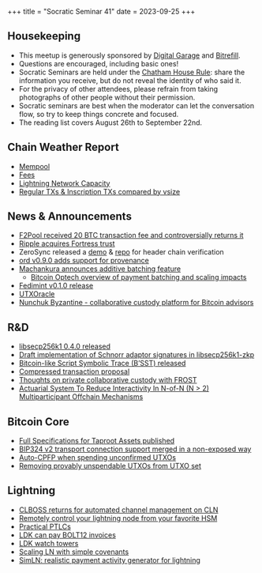 +++
title = "Socratic Seminar 41"
date = 2023-09-25
+++

Housekeeping
------------

- This meetup is generously sponsored by [Digital Garage](https://dg717.com/) and [Bitrefill](https://bitrefill.com/).
- Questions are encouraged, including basic ones!
- Socratic Seminars are held under the [Chatham House Rule](https://www.chathamhouse.org/about-us/chatham-house-rule): share the information you receive, but do not reveal the identity of who said it.
- For the privacy of other attendees, please refrain from taking photographs of other people without their permission.
- Socratic seminars are best when the moderator can let the conversation flow, so try to keep things concrete and focused.
- The reading list covers August 26th to September 22nd.

Chain Weather Report
--------------------

- [Mempool](https://www.bitcoin-mempool.info/#BTC,30d,weight)
- [Fees](https://transactionfee.info/charts/fees-package-feerates/)
- [Lightning Network Capacity](https://bitcoinvisuals.com/ln-capacity)
- [Regular TXs & Inscription TXs compared by vsize](https://dune.com/queries/2962509/4908103)

News & Announcements
--------------------

- [F2Pool received 20 BTC transaction fee and controversially returns it](https://twitter.com/satofishi/status/1701042302238724512)
- [Ripple acquires Fortress trust](https://www.nobsbitcoin.com/ripple-acquires-fortress-trust/)
- ZeroSync released a [demo](https://zerosync.org/demo/) & [repo](https://github.com/ZeroSync/header_chain) for header chain verification
- [ord v0.9.0 adds support for provenance](https://github.com/ordinals/ord/releases/tag/0.9.0)
- [Machankura announces additive batching feature](https://twitter.com/machankura8333/status/1695827506794754104)
  - [Bitcoin Optech overview of payment batching and scaling impacts](https://bitcoinops.org/en/payment-batching/)
- [Fedimint v0.1.0 release](https://github.com/fedimint/fedimint/releases/tag/v0.1.0)
- [UTXOracle](https://twitter.com/SteveSimple/status/1704864674431332503)
- [Nunchuk Byzantine - collaborative custody platform for Bitcoin advisors](https://nunchuk.io/blog/byzantine)

R&D
---

- [libsecp256k1 0.4.0 released](https://github.com/bitcoin-core/secp256k1/blob/master/CHANGELOG.md#040---2023-09-04)
- [Draft implementation of Schnorr adaptor signatures in libsecp256k1-zkp](https://github.com/BlockstreamResearch/secp256k1-zkp/pull/268)
- [Bitcoin-like Script Symbolic Trace (B’SST) released](https://lists.linuxfoundation.org/pipermail/bitcoin-dev/2023-August/021922.html)
- [Compressed transaction proposal](https://lists.linuxfoundation.org/pipermail/bitcoin-dev/2023-August/021924.html)
- [Thoughts on private collaborative custody with FROST](https://gist.github.com/nickfarrow/4be776782bce0c12cca523cbc203fb9d/)
- [Actuarial System To Reduce Interactivity In N-of-N (N > 2) Multiparticipant Offchain Mechanisms](https://lists.linuxfoundation.org/pipermail/bitcoin-dev/2023-September/021942.html)

Bitcoin Core
------------

- [Full Specifications for Taproot Assets published](https://lists.linuxfoundation.org/pipermail/bitcoin-dev/2023-September/021938.html)
- [BIP324 v2 transport connection support merged in a non-exposed way](https://github.com/bitcoin/bitcoin/pull/28196)
- [Auto-CPFP when spending unconfirmed UTXOs](https://github.com/bitcoin/bitcoin/pull/26152)
- [Removing provably unspendable UTXOs from UTXO set](https://github.com/bitcoin/bitcoin/pull/28400)

Lightning
--------

- [CLBOSS returns for automated channel management on CLN](https://lists.ozlabs.org/pipermail/c-lightning/2023-September/000239.html)
- [Remotely control your lightning node from your favorite HSM](https://lists.linuxfoundation.org/pipermail/lightning-dev/2023-September/004084.html)
- [Practical PTLCs](https://lists.linuxfoundation.org/pipermail/lightning-dev/2023-September/004088.html)
- [LDK can pay BOLT12 invoices](https://github.com/lightningdevkit/rust-lightning/pull/2371)
- [LDK watch towers](https://github.com/lightningdevkit/rust-lightning/pull/2337)
- [Scaling LN with simple covenants](https://lists.linuxfoundation.org/pipermail/lightning-dev/2023-September/004092.html)
- [SimLN: realistic payment activity generator for lightning](https://github.com/bitcoin-dev-project/sim-ln)
